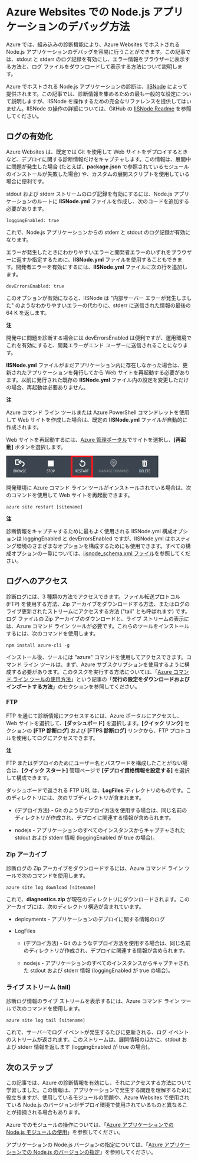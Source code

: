 <properties linkid="dev-nodejs-how-to-debug-website" urlDisplayName="Debug Websites (Node)" pageTitle="How to Debug Azure Websites in Node.js" metaKeywords="debug website azure, debugging azure, troubleshooting azure web site, troubleshoot azure website node" description="Learn how to debug an Azure website in Node.js." metaCanonical="" services="web-sites" documentationCenter="nodejs" title="How to debug a Node.js application in Azure Websites" authors="larryfr" solutions="" manager="paulettm" editor="mollybos" />

<tags ms.service="web-sites" ms.workload="web" ms.tgt_pltfrm="na" ms.devlang="nodejs" ms.topic="article" ms.date="09/17/2014" ms.author="larryfr" />

# Azure Websites での Node.js アプリケーションのデバッグ方法

Azure では、組み込みの診断機能により、Azure Websites でホストされる Node.js アプリケーションのデバッグを容易に行うことができます。この記事では、stdout と stderr のログ記録を有効にし、エラー情報をブラウザーに表示する方法と、ログ ファイルをダウンロードして表示する方法について説明します。

Azure でホストされる Node.js アプリケーションの診断は、[IISNode][IISNode] によって提供されます。この記事では、診断情報を集めるための最も一般的な設定について説明しますが、IISNode を操作するための完全なリファレンスを提供してはいません。IISNode の操作の詳細については、GitHub の [IISNode Readme][IISNode Readme] を参照してください。

## <span id="enablelogging"></span></a>ログの有効化

Azure Websites は、既定では Git を使用して Web サイトをデプロイするときなど、デプロイに関する診断情報だけをキャプチャします。この情報は、展開中に問題が発生した場合 (たとえば、**package.json** で参照されているモジュールのインストールが失敗した場合) や、カスタムの展開スクリプトを使用している場合に便利です。

stdout および stderr ストリームのログ記録を有効にするには、Node.js アプリケーションのルートに **IISNode.yml** ファイルを作成し、次のコードを追加する必要があります。

    loggingEnabled: true

これで、Node.js アプリケーションからの stderr と stdout のログ記録が有効になります。

エラーが発生したときにわかりやすいエラーと開発者エラーのいずれをブラウザーに返すか指定するために、**IISNode.yml** ファイルを使用することもできます。開発者エラーを有効にするには、**IISNode.yml** ファイルに次の行を追加します。

    devErrorsEnabled: true

このオプションが有効になると、IISNode は "内部サーバー エラーが発生しました" のようなわかりやすいエラーの代わりに、stderr に送信された情報の最後の 64 K を返します。

<div class="dev-callout">
<strong>注</strong>
<p>開発中に問題を診断する場合には devErrorsEnabled は便利ですが、運用環境でこれを有効にすると、開発エラーがエンド ユーザーに送信されることになります。</p>
</div>

**IISNode.yml** ファイルがまだアプリケーション内に存在しなかった場合は、更新されたアプリケーションを発行してから Web サイトを再起動する必要があります。以前に発行された既存の **IISNode.yml** ファイル内の設定を変更しただけの場合、再起動は必要ありません。

<div class="dev-callout">
<strong>注</strong>
<p>Azure コマンド ライン ツールまたは Azure PowerShell コマンドレットを使用して Web サイトを作成した場合は、既定の <strong>IISNode.yml</strong> ファイルが自動的に作成されます。</p>
</div>

Web サイトを再起動するには、[Azure 管理ポータル][Azure 管理ポータル]でサイトを選択し、**[再起動]** ボタンを選択します。

![再起動ボタン][再起動ボタン]

開発環境に Azure コマンド ライン ツールがインストールされている場合は、次のコマンドを使用して Web サイトを再起動できます。

    azure site restart [sitename]

<div class="dev-callout">
<strong>注</strong>
<p>診断情報をキャプチャするために最もよく使用される IISNode.yml 構成オプションは loggingEnabled と devErrorsEnabled ですが、IISNode.yml はホスティング環境のさまざまなオプションを構成するためにも使用できます。すべての構成オプションの一覧については、<a href="https://github.com/tjanczuk/iisnode/blob/master/src/config/iisnode_schema.xml">iisnode_schema.xml ファイル</a>を参照してください。</p>
</div>

## <span id="viewlogs"></span></a>ログへのアクセス

診断ログには、3 種類の方法でアクセスできます。ファイル転送プロトコル (FTP) を使用する方法、Zip アーカイブをダウンロードする方法、またはログのライブ更新されたストリームにアクセスする方法 ("tail" とも呼ばれます) です。ログ ファイルの Zip アーカイブのダウンロードと、ライブ ストリームの表示には、Azure コマンド ライン ツールが必要です。これらのツールをインストールするには、次のコマンドを使用します。

    npm install azure-cli -g

インストール後、ツールには "azure" コマンドを使用してアクセスできます。コマンド ライン ツールは、まず、Azure サブスクリプションを使用するように構成する必要があります。このタスクを実行する方法については、「[Azure コマンド ライン ツールの使用方法][Azure コマンド ライン ツールの使用方法]」という記事の「**発行の設定をダウンロードおよびインポートする方法**」のセクションを参照してください。

### FTP

FTP を通じて診断情報にアクセスするには、Azure ポータルにアクセスし、Web サイトを選択して、**[ダッシュボード]** を選択します。**[クイック リンク]** セクションの **[FTP 診断ログ]** および **[FTPS 診断ログ]** リンクから、FTP プロトコルを使用してログにアクセスできます。

<div class="dev-callout">
<strong>注</strong>
<p>FTP またはデプロイのためにユーザー名とパスワードを構成したことがない場合は、<strong>[クイック スタート]</strong> 管理ページで <strong>[デプロイ資格情報を設定する]</strong> を選択して構成できます。</p>
</div>

ダッシュボードで返される FTP URL は、**LogFiles** ディレクトリのものです。このディレクトリには、次のサブディレクトリが含まれます。

-   (デプロイ方法) - Git のようなデプロイ方法を使用する場合は、同じ名前のディレクトリが作成され、デプロイに関連する情報が含められます。

-   nodejs - アプリケーションのすべてのインスタンスからキャプチャされた stdout および stderr 情報 (loggingEnabled が true の場合)。

### Zip アーカイブ

診断ログの Zip アーカイブをダウンロードするには、Azure コマンド ライン ツールで次のコマンドを使用します。

    azure site log download [sitename]

これで、**diagnostics.zip** が現在のディレクトリにダウンロードされます。このアーカイブには、次のディレクトリ構造が含まれています。

-   deployments - アプリケーションのデプロイに関する情報のログ

-   LogFiles

    -   (デプロイ方法) - Git のようなデプロイ方法を使用する場合は、同じ名前のディレクトリが作成され、デプロイに関連する情報が含められます。

    -   nodejs - アプリケーションのすべてのインスタンスからキャプチャされた stdout および stderr 情報 (loggingEnabled が true の場合)。

### ライブ ストリーム (tail)

診断ログ情報のライブ ストリームを表示するには、Azure コマンド ライン ツールで次のコマンドを使用します。

    azure site log tail [sitename]

これで、サーバーでログ イベントが発生するたびに更新される、ログ イベントのストリームが返されます。このストリームは、展開情報のほかに、stdout および stderr 情報を返します (loggingEnabled が true の場合)。

## <span id="nextsteps"></span></a> 次のステップ

この記事では、Azure の診断情報を有効にし、それにアクセスする方法について学習しました。この情報は、アプリケーションで発生する問題を理解するために役立ちますが、使用しているモジュールの問題や、Azure Websites で使用されている Node.js のバージョンがデプロイ環境で使用されているものと異なることが指摘される場合もあります。

Azure でのモジュールの操作については、「[Azure アプリケーションでの Node.js モジュールの使用][Azure アプリケーションでの Node.js モジュールの使用]」を参照してください。

アプリケーションの Node.js バージョンの指定については、「[Azure アプリケーションでの Node.js のバージョンの指定][Azure アプリケーションでの Node.js のバージョンの指定]」を参照してください。

  [IISNode]: https://github.com/tjanczuk/iisnode
  [IISNode Readme]: https://github.com/tjanczuk/iisnode#readme
  [Azure 管理ポータル]: https://manage.windowsazure.com/
  [再起動ボタン]: ./media/web-sites-nodejs-debug/restartbutton.png
  [Azure コマンド ライン ツールの使用方法]: /ja-jp/documentation/articles/xplat-cli/
  [Azure アプリケーションでの Node.js モジュールの使用]: /ja-jp/documentation/articles/nodejs-use-node-modules-azure-apps/
  [Azure アプリケーションでの Node.js のバージョンの指定]: /ja-jp/documentation/articles/nodejs-specify-node-version-azure-apps/
